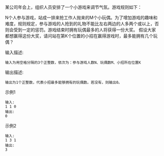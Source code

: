 某公司年会上，组织人员安排了一个小游戏来调节气氛。游戏规则如下：

N个人参与游戏，站成一排来抢工作人抛来的M个小玩偶。为了增加游戏的趣味和难度，规则规定，参与游戏的人抢到的礼物不能比左右两边的人多两个或以上，否则会受到一定的惩罚。游戏结束时拥有玩偶最多的人将获得一份大奖。
假设大家都想赢得这份大奖，请问站在第K个位置的小招在赢得游戏时，最多能拥有几个玩偶？

输入描述:
```
输入为用空格分隔的3个正整数，依次为：参与游戏人数N、玩偶数M、小招所在位置K
```

输出描述:
```
输出为1个正整数，代表小招最多能够拥有的玩偶数。若没有，则输出0。
```

示例1
```
输入:
1 1 0
输出:
0
```

示例2
```
输入:
1 3 1
输出:
3
```
